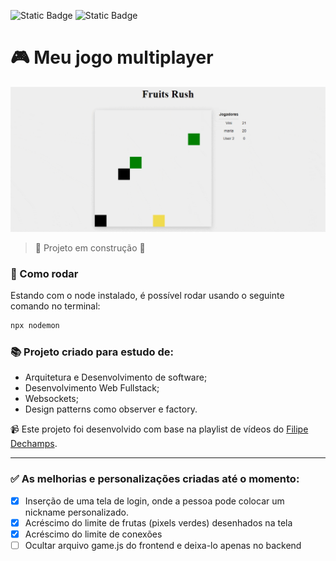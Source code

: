 ![Static Badge](https://img.shields.io/badge/node-v18.17.1-yellow)
![Static Badge](https://img.shields.io/badge/npm-v9.8.1-blue)

# 🎮 Meu jogo multiplayer

![gif-jogo](gif-jogo.gif)

> :construction: Projeto em construção :construction:

### 🚀 Como rodar
Estando com o node instalado, é possível rodar usando o seguinte comando no terminal:
```javascript
npx nodemon
``` 

### 📚 Projeto criado para estudo de: 
- Arquitetura e Desenvolvimento de software;
- Desenvolvimento Web Fullstack;
- Websockets;
- Design patterns como observer e factory.

📹 Este projeto foi desenvolvido com base na playlist de vídeos do [Filipe Dechamps](https://www.youtube.com/playlist?list=PLMdYygf53DP5SVQQrkKCVWDS0TwYLVitL).

-----

### ✅ As melhorias e personalizações criadas até o momento:

- [x] Inserção de uma tela de login, onde a pessoa pode colocar um nickname personalizado.
- [x] Acréscimo do limite de frutas (pixels verdes) desenhados na tela
- [x] Acréscimo do limite de conexões
- [ ] Ocultar arquivo game.js do frontend e deixa-lo apenas no backend
